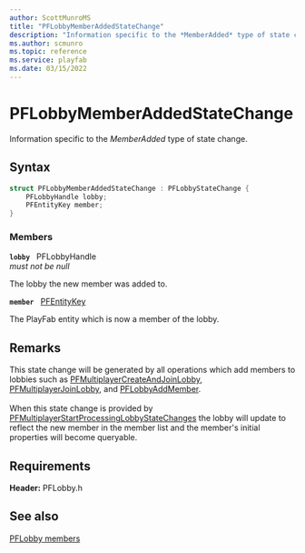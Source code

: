 ```yaml
---
author: ScottMunroMS
title: "PFLobbyMemberAddedStateChange"
description: "Information specific to the *MemberAdded* type of state change."
ms.author: scmunro
ms.topic: reference
ms.service: playfab
ms.date: 03/15/2022
---
```


# PFLobbyMemberAddedStateChange  

Information specific to the *MemberAdded* type of state change.  

## Syntax  
  
```cpp
struct PFLobbyMemberAddedStateChange : PFLobbyStateChange {  
    PFLobbyHandle lobby;  
    PFEntityKey member;  
}  
```
  
### Members  
  
**`lobby`** &nbsp; PFLobbyHandle  
*must not be null*  
  
The lobby the new member was added to.
  
**`member`** &nbsp; [PFEntityKey](../../pfmultiplayer/pfentitykey_clientsdk.md)  
  
The PlayFab entity which is now a member of the lobby.
  
## Remarks  
  
This state change will be generated by all operations which add members to lobbies such as [PFMultiplayerCreateAndJoinLobby](../functions/pfmultiplayercreateandjoinlobby.md), [PFMultiplayerJoinLobby](../functions/pfmultiplayerjoinlobby.md), and [PFLobbyAddMember](../functions/pflobbyaddmember.md). <br /><br /> When this state change is provided by [PFMultiplayerStartProcessingLobbyStateChanges](../functions/pfmultiplayerstartprocessinglobbystatechanges.md) the lobby will update to reflect the new member in the member list and the member's initial properties will become queryable.
  
## Requirements  
  
**Header:** PFLobby.h
  
## See also  
[PFLobby members](../pflobby_members.md)  

  
  
